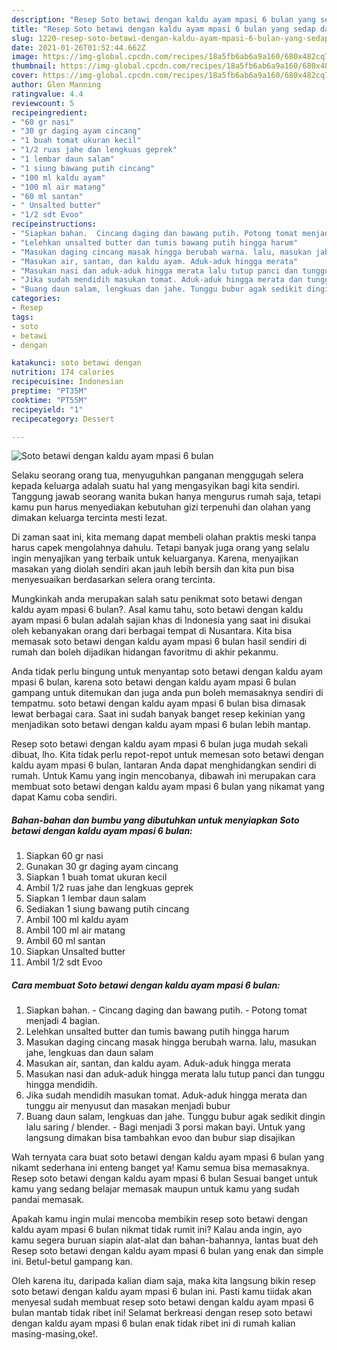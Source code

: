 ```yaml
---
description: "Resep Soto betawi dengan kaldu ayam mpasi 6 bulan yang sedap dan Mudah Dibuat"
title: "Resep Soto betawi dengan kaldu ayam mpasi 6 bulan yang sedap dan Mudah Dibuat"
slug: 1220-resep-soto-betawi-dengan-kaldu-ayam-mpasi-6-bulan-yang-sedap-dan-mudah-dibuat
date: 2021-01-26T01:52:44.662Z
image: https://img-global.cpcdn.com/recipes/18a5fb6ab6a9a160/680x482cq70/soto-betawi-dengan-kaldu-ayam-mpasi-6-bulan-foto-resep-utama.jpg
thumbnail: https://img-global.cpcdn.com/recipes/18a5fb6ab6a9a160/680x482cq70/soto-betawi-dengan-kaldu-ayam-mpasi-6-bulan-foto-resep-utama.jpg
cover: https://img-global.cpcdn.com/recipes/18a5fb6ab6a9a160/680x482cq70/soto-betawi-dengan-kaldu-ayam-mpasi-6-bulan-foto-resep-utama.jpg
author: Glen Manning
ratingvalue: 4.4
reviewcount: 5
recipeingredient:
- "60 gr nasi"
- "30 gr daging ayam cincang"
- "1 buah tomat ukuran kecil"
- "1/2 ruas jahe dan lengkuas geprek"
- "1 lembar daun salam"
- "1 siung bawang putih cincang"
- "100 ml kaldu ayam"
- "100 ml air matang"
- "60 ml santan"
- " Unsalted butter"
- "1/2 sdt Evoo"
recipeinstructions:
- "Siapkan bahan.  Cincang daging dan bawang putih. Potong tomat menjadi 4 bagian."
- "Lelehkan unsalted butter dan tumis bawang putih hingga harum"
- "Masukan daging cincang masak hingga berubah warna. lalu, masukan jahe, lengkuas dan daun salam"
- "Masukan air, santan, dan kaldu ayam. Aduk-aduk hingga merata"
- "Masukan nasi dan aduk-aduk hingga merata lalu tutup panci dan tunggu hingga mendidih."
- "Jika sudah mendidih masukan tomat. Aduk-aduk hingga merata dan tunggu air menyusut dan masakan menjadi bubur"
- "Buang daun salam, lengkuas dan jahe. Tunggu bubur agak sedikit dingin lalu saring / blender.  Bagi menjadi 3 porsi makan bayi. Untuk yang langsung dimakan bisa tambahkan evoo dan bubur siap disajikan"
categories:
- Resep
tags:
- soto
- betawi
- dengan

katakunci: soto betawi dengan 
nutrition: 174 calories
recipecuisine: Indonesian
preptime: "PT35M"
cooktime: "PT55M"
recipeyield: "1"
recipecategory: Dessert

---
```



![Soto betawi dengan kaldu ayam mpasi 6 bulan](https://img-global.cpcdn.com/recipes/18a5fb6ab6a9a160/680x482cq70/soto-betawi-dengan-kaldu-ayam-mpasi-6-bulan-foto-resep-utama.jpg)

Selaku seorang orang tua, menyuguhkan panganan menggugah selera kepada keluarga adalah suatu hal yang mengasyikan bagi kita sendiri. Tanggung jawab seorang  wanita bukan hanya mengurus rumah saja, tetapi kamu pun harus menyediakan kebutuhan gizi terpenuhi dan olahan yang dimakan keluarga tercinta mesti lezat.

Di zaman  saat ini, kita memang dapat membeli olahan praktis meski tanpa harus capek mengolahnya dahulu. Tetapi banyak juga orang yang selalu ingin menyajikan yang terbaik untuk keluarganya. Karena, menyajikan masakan yang diolah sendiri akan jauh lebih bersih dan kita pun bisa menyesuaikan berdasarkan selera orang tercinta. 



Mungkinkah anda merupakan salah satu penikmat soto betawi dengan kaldu ayam mpasi 6 bulan?. Asal kamu tahu, soto betawi dengan kaldu ayam mpasi 6 bulan adalah sajian khas di Indonesia yang saat ini disukai oleh kebanyakan orang dari berbagai tempat di Nusantara. Kita bisa memasak soto betawi dengan kaldu ayam mpasi 6 bulan hasil sendiri di rumah dan boleh dijadikan hidangan favoritmu di akhir pekanmu.

Anda tidak perlu bingung untuk menyantap soto betawi dengan kaldu ayam mpasi 6 bulan, karena soto betawi dengan kaldu ayam mpasi 6 bulan gampang untuk ditemukan dan juga anda pun boleh memasaknya sendiri di tempatmu. soto betawi dengan kaldu ayam mpasi 6 bulan bisa dimasak lewat berbagai cara. Saat ini sudah banyak banget resep kekinian yang menjadikan soto betawi dengan kaldu ayam mpasi 6 bulan lebih mantap.

Resep soto betawi dengan kaldu ayam mpasi 6 bulan juga mudah sekali dibuat, lho. Kita tidak perlu repot-repot untuk memesan soto betawi dengan kaldu ayam mpasi 6 bulan, lantaran Anda dapat menghidangkan sendiri di rumah. Untuk Kamu yang ingin mencobanya, dibawah ini merupakan cara membuat soto betawi dengan kaldu ayam mpasi 6 bulan yang nikamat yang dapat Kamu coba sendiri.

<!--inarticleads1-->

##### Bahan-bahan dan bumbu yang dibutuhkan untuk menyiapkan Soto betawi dengan kaldu ayam mpasi 6 bulan:

1. Siapkan 60 gr nasi
1. Gunakan 30 gr daging ayam cincang
1. Siapkan 1 buah tomat ukuran kecil
1. Ambil 1/2 ruas jahe dan lengkuas geprek
1. Siapkan 1 lembar daun salam
1. Sediakan 1 siung bawang putih cincang
1. Ambil 100 ml kaldu ayam
1. Ambil 100 ml air matang
1. Ambil 60 ml santan
1. Siapkan  Unsalted butter
1. Ambil 1/2 sdt Evoo




<!--inarticleads2-->

##### Cara membuat Soto betawi dengan kaldu ayam mpasi 6 bulan:

1. Siapkan bahan.  - Cincang daging dan bawang putih. - Potong tomat menjadi 4 bagian.
1. Lelehkan unsalted butter dan tumis bawang putih hingga harum
1. Masukan daging cincang masak hingga berubah warna. lalu, masukan jahe, lengkuas dan daun salam
1. Masukan air, santan, dan kaldu ayam. Aduk-aduk hingga merata
1. Masukan nasi dan aduk-aduk hingga merata lalu tutup panci dan tunggu hingga mendidih.
1. Jika sudah mendidih masukan tomat. Aduk-aduk hingga merata dan tunggu air menyusut dan masakan menjadi bubur
1. Buang daun salam, lengkuas dan jahe. Tunggu bubur agak sedikit dingin lalu saring / blender.  - Bagi menjadi 3 porsi makan bayi. Untuk yang langsung dimakan bisa tambahkan evoo dan bubur siap disajikan




Wah ternyata cara buat soto betawi dengan kaldu ayam mpasi 6 bulan yang nikamt sederhana ini enteng banget ya! Kamu semua bisa memasaknya. Resep soto betawi dengan kaldu ayam mpasi 6 bulan Sesuai banget untuk kamu yang sedang belajar memasak maupun untuk kamu yang sudah pandai memasak.

Apakah kamu ingin mulai mencoba membikin resep soto betawi dengan kaldu ayam mpasi 6 bulan nikmat tidak rumit ini? Kalau anda ingin, ayo kamu segera buruan siapin alat-alat dan bahan-bahannya, lantas buat deh Resep soto betawi dengan kaldu ayam mpasi 6 bulan yang enak dan simple ini. Betul-betul gampang kan. 

Oleh karena itu, daripada kalian diam saja, maka kita langsung bikin resep soto betawi dengan kaldu ayam mpasi 6 bulan ini. Pasti kamu tiidak akan menyesal sudah membuat resep soto betawi dengan kaldu ayam mpasi 6 bulan mantab tidak ribet ini! Selamat berkreasi dengan resep soto betawi dengan kaldu ayam mpasi 6 bulan enak tidak ribet ini di rumah kalian masing-masing,oke!.

